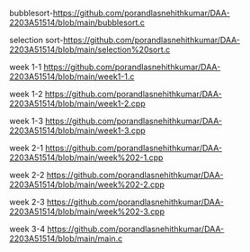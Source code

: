 bubblesort-https://github.com/porandlasnehithkumar/DAA-2203A51514/blob/main/bubblesort.c

selection sort-https://github.com/porandlasnehithkumar/DAA-2203A51514/blob/main/selection%20sort.c

week 1-1 https://github.com/porandlasnehithkumar/DAA-2203A51514/blob/main/week1-1.c

 week 1-2 https://github.com/porandlasnehithkumar/DAA-2203A51514/blob/main/week1-2.cpp

week 1-3 https://github.com/porandlasnehithkumar/DAA-2203A51514/blob/main/week1-3.cpp

week 2-1 https://github.com/porandlasnehithkumar/DAA-2203A51514/blob/main/week%202-1.cpp

week 2-2 https://github.com/porandlasnehithkumar/DAA-2203A51514/blob/main/week%202-2.cpp

week 2-3 https://github.com/porandlasnehithkumar/DAA-2203A51514/blob/main/week%202-3.cpp

week 3-4 https://github.com/porandlasnehithkumar/DAA-2203A51514/blob/main/main.c
